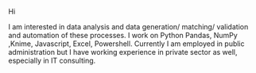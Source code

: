 
Hi

I am interested in data analysis and data generation/ matching/ validation and automation of these processes.
I work on Python Pandas, NumPy ,Knime, Javascript, Excel, Powershell.
Currently I am employed in public administration but I have working experience in private sector as well, especially in IT consulting.






<!---
TomaszZy/TomaszZy is a ✨ special ✨ repository because its `README.md` (this file) appears on your GitHub profile.
You can click the Preview link to take a look at your changes.
--->
